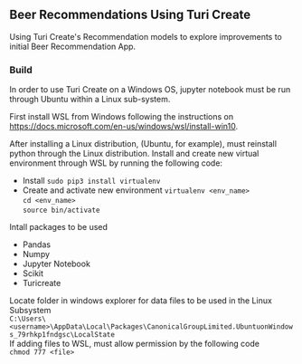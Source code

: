 ## Beer Recommendations Using Turi Create

Using Turi Create's Recommendation models to explore improvements to initial Beer Recommendation App. 

### Build

In order to use Turi Create on a Windows OS, jupyter notebook must be run through Ubuntu within a Linux sub-system.

First install WSL from Windows following the instructions on https://docs.microsoft.com/en-us/windows/wsl/install-win10.

After installing a Linux distribution, (Ubuntu, for example), must reinstall python through the Linux distribution.
Install and create new virtual environment through WSL by running the following code:
- Install
`sudo pip3 install virtualenv`
- Create and activate new environment
`virtualenv <env_name>`  
`cd <env_name>`  
`source bin/activate`

Intall packages to be used
 - Pandas
 - Numpy
 - Jupyter Notebook
 - Scikit
 - Turicreate
 
 Locate folder in windows explorer for data files to be used in the Linux Subsystem  
 `C:\Users\<username>\AppData\Local\Packages\CanonicalGroupLimited.UbuntuonWindows_79rhkp1fndgsc\LocalState`  
 If adding files to WSL, must allow permission by the following code  
 `chmod 777 <file>`
